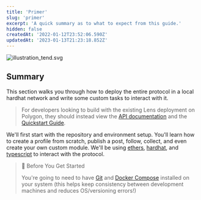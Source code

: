 ```yaml
---
title: 'Primer'
slug: 'primer'
excerpt: 'A quick summary as to what to expect from this guide.'
hidden: false
createdAt: '2022-01-12T23:52:06.590Z'
updatedAt: '2023-01-13T21:23:18.852Z'
---
```


![](https://files.readme.io/27b2bc4-illustration_tend.svg 'illustration_tend.svg')

## Summary

This section walks you through how to deploy the entire protocol in a local hardhat network and write some custom tasks to interact with it.

> For developers looking to build with the existing Lens deployment on Polygon, they should instead view the [API documentation](https://docs.lens.xyz/docs/introduction) and the [Quickstart Guide](https://docs.lens.xyz/docs/developer-quickstart).

We'll first start with the repository and environment setup. You'll learn how to create a profile from scratch, publish a post, follow, collect, and even create your own custom module. We'll be using [ethers](https://www.npmjs.com/package/ethers), [hardhat](https://hardhat.org/), and [typescript](https://www.typescriptlang.org/) to interact with the protocol.

> 📘 Before You Get Started
>
> You're going to need to have [Git](https://git-scm.com/) and [Docker Compose](https://docs.docker.com/compose/install/) installed on your system (this helps keep consistency between development machines and reduces OS/versioning errors!)
